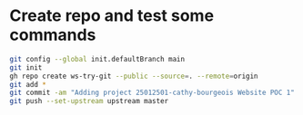 # Create repo and test some commands

```bash
git config --global init.defaultBranch main
git init
gh repo create ws-try-git --public --source=. --remote=origin
git add *
git commit -am "Adding project 25012501-cathy-bourgeois Website POC 1"
git push --set-upstream upstream master
```